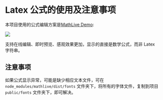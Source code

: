 # Latex 公式的使用及注意事项

<backTop/>
<HiddenHeder />

本项目使用的公式编辑方案是[MathLive Demo](https://cortexjs.io/mathlive/demo/):

<img src='/unippt-mathlive-demo.png' />

支持在线编辑、即时预览、感观效果更加，显示的直接是数学公式，而非 Latex 字符串。

## 注意事项

如果公式显示异常，可能是缺少相应文本文件，可在 `node_modules/mathlive/dist/fonts` 文件夹下，将所有的字体文件，复制到项目 `public/fonts` 文件夹下，即可解决。